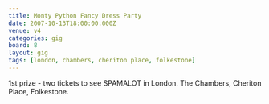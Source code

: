 ```yaml
---
title: Monty Python Fancy Dress Party
date: 2007-10-13T18:00:00.000Z
venue: v4
categories: gig
board: 8
layout: gig
tags: [london, chambers, cheriton place, folkestone]
---
```

1st prize - two tickets to see SPAMALOT in London.  The Chambers, Cheriton Place, Folkestone.